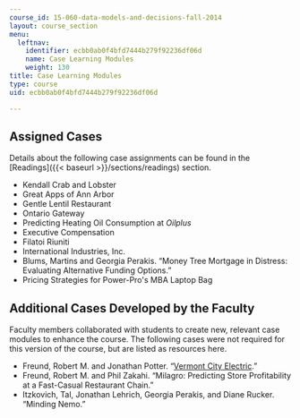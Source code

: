 ```yaml
---
course_id: 15-060-data-models-and-decisions-fall-2014
layout: course_section
menu:
  leftnav:
    identifier: ecbb0ab0f4bfd7444b279f92236df06d
    name: Case Learning Modules
    weight: 130
title: Case Learning Modules
type: course
uid: ecbb0ab0f4bfd7444b279f92236df06d

---
```


Assigned Cases
--------------

Details about the following case assignments can be found in the [Readings]({{< baseurl >}}/sections/readings) section.

*   Kendall Crab and Lobster
*   Great Apps of Ann Arbor
*   Gentle Lentil Restaurant
*   Ontario Gateway
*   Predicting Heating Oil Consumption at _Oilplus_
*   Executive Compensation
*   Filatoi Riuniti
*   International Industries, Inc.
*   Blums, Martins and Georgia Perakis. “Money Tree Mortgage in Distress: Evaluating Alternative Funding Options.”
*   Pricing Strategies for Power-Pro's MBA Laptop Bag

Additional Cases Developed by the Faculty
-----------------------------------------

Faculty members collaborated with students to create new, relevant case modules to enhance the course. The following cases were not required for this version of the course, but are listed as resources here.

*   Freund, Robert M. and Jonathan Potter. “[Vermont City Electric](https://mitsloan.mit.edu/LearningEdge/sustainability/VermontCityElectric/Pages/default.aspx).”
*   Freund, Robert M. and Phil Zakahi. “Milagro: Predicting Store Profitability at a Fast-Casual Restaurant Chain.”
*   Itzkovich, Tal, Jonathan Lehrich, Georgia Perakis, and Diane Rucker. “Minding Nemo.”